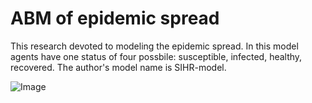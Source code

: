 # ABM of epidemic spread
This research devoted to modeling the epidemic spread. In this model agents have one status of four possbile: susceptible, infected, healthy, recovered. The author's model name is SIHR-model.

![Image](C:\Users\kirill\Pictures\Screenshots\step_1.png)
